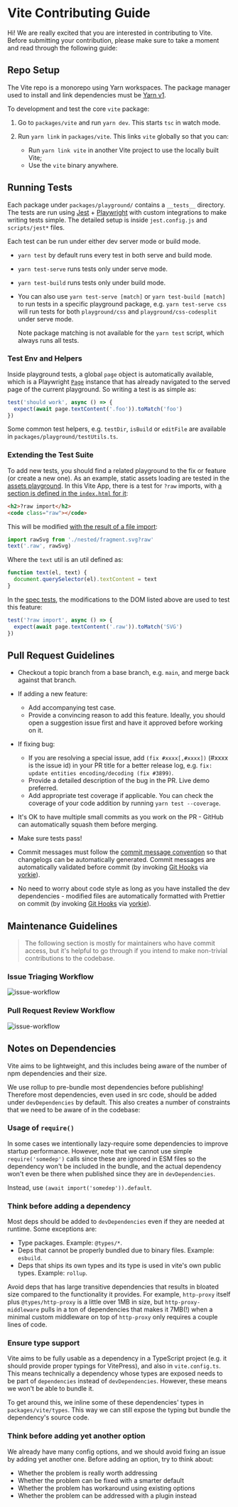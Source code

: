 # Vite Contributing Guide

Hi! We are really excited that you are interested in contributing to Vite. Before submitting your contribution, please make sure to take a moment and read through the following guide:

## Repo Setup

The Vite repo is a monorepo using Yarn workspaces. The package manager used to install and link dependencies must be [Yarn v1](https://classic.yarnpkg.com/).

To development and test the core `vite` package:

1. Go to `packages/vite` and run `yarn dev`. This starts `tsc` in watch mode.

2. Run `yarn link` in `packages/vite`. This links `vite` globally so that you can:

   - Run `yarn link vite` in another Vite project to use the locally built Vite;
   - Use the `vite` binary anywhere.

## Running Tests

Each package under `packages/playground/` contains a `__tests__` directory. The tests are run using [Jest](https://jestjs.io/) + [Playwright](https://playwright.dev/) with custom integrations to make writing tests simple. The detailed setup is inside `jest.config.js` and `scripts/jest*` files.

Each test can be run under either dev server mode or build mode.

- `yarn test` by default runs every test in both serve and build mode.

- `yarn test-serve` runs tests only under serve mode.

- `yarn test-build` runs tests only under build mode.

- You can also use `yarn test-serve [match]` or `yarn test-build [match]` to run tests in a specific playground package, e.g. `yarn test-serve css` will run tests for both `playground/css` and `playground/css-codesplit` under serve mode.

  Note package matching is not available for the `yarn test` script, which always runs all tests.

### Test Env and Helpers

Inside playground tests, a global `page` object is automatically available, which is a Playwright [`Page`](https://playwright.dev/docs/api/class-page) instance that has already navigated to the served page of the current playground. So writing a test is as simple as:

```js
test('should work', async () => {
  expect(await page.textContent('.foo')).toMatch('foo')
})
```

Some common test helpers, e.g. `testDir`, `isBuild` or `editFile` are available in `packages/playground/testUtils.ts`.

### Extending the Test Suite

To add new tests, you should find a related playground to the fix or feature (or create a new one). As an example, static assets loading are tested in the [assets playground](https://github.com/vitejs/vite/tree/main/packages/playground/assets). In this Vite App, there is a test for `?raw` imports, with [a section is defined in the `index.html` for it](https://github.com/vitejs/vite/blob/71215533ac60e8ff566dc3467feabfc2c71a01e2/packages/playground/assets/index.html#L121):
```html
<h2>?raw import</h2>
<code class="raw"></code>
```
This will be modified [with the result of a file import](https://github.com/vitejs/vite/blob/71215533ac60e8ff566dc3467feabfc2c71a01e2/packages/playground/assets/index.html#L151):
```js
import rawSvg from './nested/fragment.svg?raw'
text('.raw', rawSvg)
```
Where the `text` util is an util defined as:
```js
function text(el, text) {
  document.querySelector(el).textContent = text
}
```
In the [spec tests](https://github.com/vitejs/vite/blob/71215533ac60e8ff566dc3467feabfc2c71a01e2/packages/playground/assets/__tests__/assets.spec.ts#L180), the modifications to the DOM listed above are used to test this feature:
```js
test('?raw import', async () => {
  expect(await page.textContent('.raw')).toMatch('SVG')
})
```

## Pull Request Guidelines

- Checkout a topic branch from a base branch, e.g. `main`, and merge back against that branch.

- If adding a new feature:

  - Add accompanying test case.
  - Provide a convincing reason to add this feature. Ideally, you should open a suggestion issue first and have it approved before working on it.

- If fixing bug:

  - If you are resolving a special issue, add `(fix #xxxx[,#xxxx])` (#xxxx is the issue id) in your PR title for a better release log, e.g. `fix: update entities encoding/decoding (fix #3899)`.
  - Provide a detailed description of the bug in the PR. Live demo preferred.
  - Add appropriate test coverage if applicable. You can check the coverage of your code addition by running `yarn test --coverage`.

- It's OK to have multiple small commits as you work on the PR - GitHub can automatically squash them before merging.

- Make sure tests pass!

- Commit messages must follow the [commit message convention](./commit-convention.md) so that changelogs can be automatically generated. Commit messages are automatically validated before commit (by invoking [Git Hooks](https://git-scm.com/docs/githooks) via [yorkie](https://github.com/yyx990803/yorkie)).

- No need to worry about code style as long as you have installed the dev dependencies - modified files are automatically formatted with Prettier on commit (by invoking [Git Hooks](https://git-scm.com/docs/githooks) via [yorkie](https://github.com/yyx990803/yorkie)).

## Maintenance Guidelines

> The following section is mostly for maintainers who have commit access, but it's helpful to go through if you intend to make non-trivial contributions to the codebase.

### Issue Triaging Workflow

![issue-workflow](./issue-workflow.png)

### Pull Request Review Workflow

![issue-workflow](./pr-workflow.png)

## Notes on Dependencies

Vite aims to be lightweight, and this includes being aware of the number of npm dependencies and their size.

We use rollup to pre-bundle most dependencies before publishing! Therefore most dependencies, even used in src code, should be added under `devDependencies` by default. This also creates a number of constraints that we need to be aware of in the codebase:

### Usage of `require()`

In some cases we intentionally lazy-require some dependencies to improve startup performance. However, note that we cannot use simple `require('somedep')` calls since these are ignored in ESM files so the dependency won't be included in the bundle, and the actual dependency won't even be there when published since they are in `devDependencies`.

Instead, use `(await import('somedep')).default`.

### Think before adding a dependency

Most deps should be added to `devDependencies` even if they are needed at runtime. Some exceptions are:

- Type packages. Example: `@types/*`.
- Deps that cannot be properly bundled due to binary files. Example: `esbuild`.
- Deps that ships its own types and its type is used in vite's own public types. Example: `rollup`.

Avoid deps that has large transitive dependencies that results in bloated size compared to the functionality it provides. For example, `http-proxy` itself plus `@types/http-proxy` is a little over 1MB in size, but `http-proxy-middleware` pulls in a ton of dependencies that makes it 7MB(!) when a minimal custom middleware on top of `http-proxy` only requires a couple lines of code.

### Ensure type support

Vite aims to be fully usable as a dependency in a TypeScript project (e.g. it should provide proper typings for VitePress), and also in `vite.config.ts`. This means technically a dependency whose types are exposed needs to be part of `dependencies` instead of `devDependencies`. However, these means we won't be able to bundle it.

To get around this, we inline some of these dependencies' types in `packages/vite/types`. This way we can still expose the typing but bundle the dependency's source code.

### Think before adding yet another option

We already have many config options, and we should avoid fixing an issue by adding yet another one. Before adding an option, try to think about:

- Whether the problem is really worth addressing
- Whether the problem can be fixed with a smarter default
- Whether the problem has workaround using existing options
- Whether the problem can be addressed with a plugin instead
